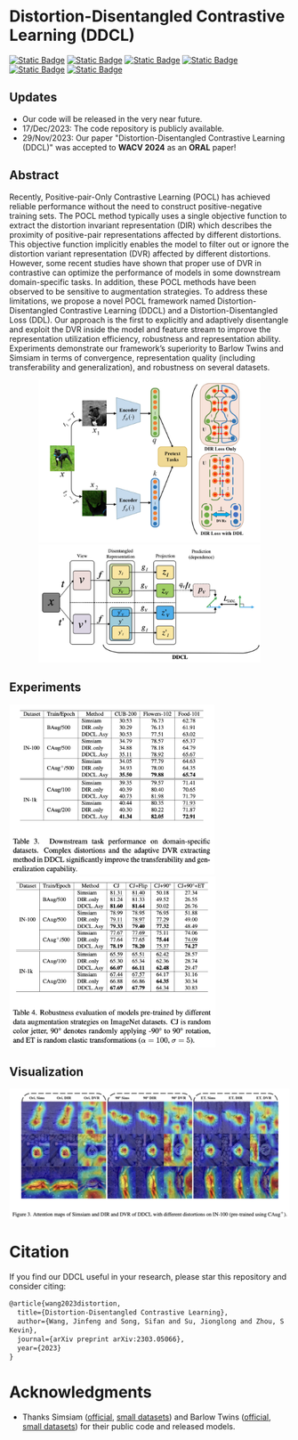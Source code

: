 # Distortion-Disentangled Contrastive Learning (DDCL)

[![Static Badge](https://img.shields.io/badge/WACV-2024-blue)](https://wacv2024.thecvf.com/)
[![Static Badge](https://img.shields.io/badge/DDCL-ArXiv-b31b1b)](https://arxiv.org/abs/2303.05066)
[![Static Badge](https://img.shields.io/badge/DDCL-PDF-pink)](https://arxiv.org/pdf/2303.05066.pdf)
[![Static Badge](https://img.shields.io/badge/Python-3.8.13-blue)]()
[![Static Badge](https://img.shields.io/badge/PyTorch-1.13.0-orange)]()
[![Static Badge](https://img.shields.io/badge/cudatoolkit-11.3.1-1f5e96)]()



## Updates

- Our code will be released in the very near future.
- 17/Dec/2023: The code repository is publicly available.
- 29/Nov/2023: Our paper "Distortion-Disentangled Contrastive Learning (DDCL)" was accepted to **WACV 2024** as an **ORAL** paper!

## Abstract

Recently, Positive-pair-Only Contrastive Learning (POCL) has achieved reliable performance without the need to construct positive-negative training sets. The POCL method typically uses a single objective function to extract the distortion invariant representation (DIR) which describes the proximity of positive-pair representations affected by different distortions. This objective function implicitly enables the model to filter out or ignore the distortion variant representation (DVR) affected by different distortions. However, some recent studies have shown that proper use of DVR in contrastive can optimize the performance of models in some downstream domain-specific tasks. In addition, these POCL methods have been observed to be sensitive to augmentation strategies. To address these limitations, we propose a novel POCL framework named Distortion-Disentangled Contrastive Learning (DDCL) and a Distortion-Disentangled Loss (DDL). Our approach is the first to explicitly and adaptively disentangle and exploit the DVR inside the model and feature stream to improve the representation utilization efficiency, robustness and representation ability. Experiments demonstrate our framework’s superiority to Barlow Twins and Simsiam in terms of convergence, representation quality (including transferability and generalization), and robustness on several datasets.

<p align="center">
  <img src="Figures/DDCL_1_2.png" alt="DDCL" width="400" /><img src="Figures/DDCL_2_2.png" alt="DDCL" width="400" /> 
</p>

## Experiments

<img src="Figures/DDCL_3.png" alt="DDCL" style="zoom: 37%;" /> <img src="Figures/DDCL_4.png" alt="DDCL" style="zoom: 37%;" />

## Visualization

<img src="Figures/DDCL_5.png" alt="DDCL" style="zoom: 80%;" />

# Citation

If you find our DDCL useful in your research, please star this repository and consider citing:
```
@article{wang2023distortion,
  title={Distortion-Disentangled Contrastive Learning},
  author={Wang, Jinfeng and Song, Sifan and Su, Jionglong and Zhou, S Kevin},
  journal={arXiv preprint arXiv:2303.05066},
  year={2023}
}
```

# Acknowledgments

- Thanks Simsiam ([official](https://github.com/facebookresearch/simsiam), [small datasets](https://github.com/Reza-Safdari/SimSiam-91.9-top1-acc-on-CIFAR10)) and Barlow Twins ([official](https://github.com/facebookresearch/barlowtwins?tab=readme-ov-file), [small datasets](https://github.com/IgorSusmelj/barlowtwins)) for their public code and released models. 

